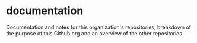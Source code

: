 # documentation
Documentation and notes for this organization's repositories, breakdown of the purpose of this Github org and an overview of the other repositories.
